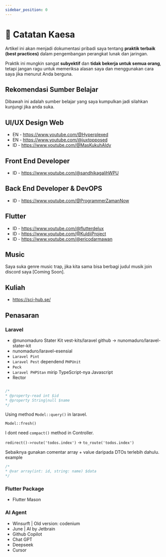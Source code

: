 ```yaml
---
sidebar_position: 0
---
```


# 📔 Catatan Kaesa

Artikel ini akan menjadi dokumentasi pribadi saya tentang **praktik terbaik (best practices)** dalam pengembangan perangkat lunak dan jaringan.

Praktik ini mungkin sangat **subyektif** dan **tidak bekerja untuk semua orang**, tetapi jangan ragu untuk memeriksa alasan saya dan menggunakan cara saya jika menurut Anda berguna.

## Rekomendasi Sumber Belajar

Dibawah ini adalah sumber belajar yang saya kumpulkan jadi silahkan kunjungi jika anda suka.

## UI/UX Design Web

- EN - https://www.youtube.com/@Hyperplexed
- EN - https://www.youtube.com/@juxtopposed
- ID - https://www.youtube.com/@MasKukuhAldy

## Front End Developer

- ID - https://www.youtube.com/@sandhikagalihWPU

## Back End Developer & DevOPS

- ID - https://www.youtube.com/@ProgrammerZamanNow

## Flutter

- ID - https://www.youtube.com/@flutterdelux
- ID - https://www.youtube.com/@KuldiiProject
- ID - https://www.youtube.com/@ericodarmawan

## Music

Saya suka genre music trap, jika kita sama bisa berbagi judul musik join discord saya [Coming Soon].

## Kuliah

- https://sci-hub.se/

## Penasaran

### Laravel

- @nunomaduro Stater Kit vest-kits/laravel github -> nunomaduro/laravel-stater-kit
- nunomaduro/laravel-esensial
- `Laravel Pint`
- `Laravel Pest` dependend `PHPUnit`
- `Peck`
- `Laravel PHPStan` mirip TypeScript-nya Javascript
- Rector

```php

/*
* @property-read int $id
* @property String|null $name
*/
```

Using method `Model::query()` in laravel.

`Model::fresh()`

I dont need `compact()` method in Controller.

`redirect()->route('todos.index')` -> `to_route('todos.index')`

Sebaiknya gunakan comentar array + value daripada DTOs terlebih dahulu.
example

```php
/*
* @var array(int: id, string: name) $data
*/
```

### Flutter Package

- Flutter Mason

### AI Agent

- Winsurft | Old version: codenium
- June | AI by Jetbrain
- Github Copilot
- Chat GPT
- Deepseek
- Cursor
